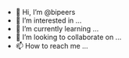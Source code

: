 - 👋 Hi, I’m @bipeers
- 👀 I’m interested in ...
- 🌱 I’m currently learning ...
- 💞️ I’m looking to collaborate on ...
- 📫 How to reach me ...

<!---
bipeers/bipeers is a ✨ special ✨ repository because its `README.md` (this file) appears on your GitHub profile.
You can click the Preview link to take a look at your changes.
--->
